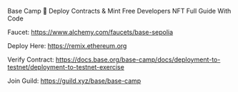 Base Camp 🎁 Deploy Contracts & Mint Free Developers NFT Full Guide With Code

Faucet: https://www.alchemy.com/faucets/base-sepolia


Deploy Here: https://remix.ethereum.org


Verify Contract: https://docs.base.org/base-camp/docs/deployment-to-testnet/deployment-to-testnet-exercise


Join Guild: https://guild.xyz/base/base-camp
